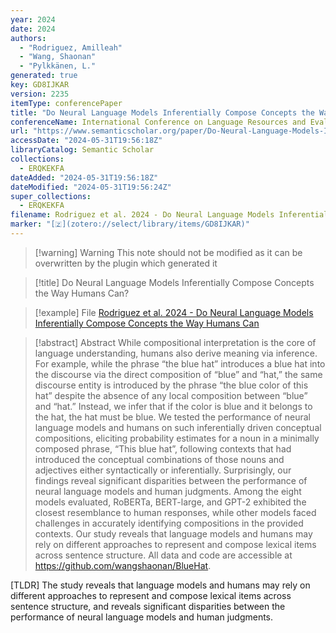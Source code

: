 ```yaml
---
year: 2024
date: 2024
authors:
  - "Rodriguez, Amilleah"
  - "Wang, Shaonan"
  - "Pylkkänen, L."
generated: true
key: GD8IJKAR
version: 2235
itemType: conferencePaper
title: "Do Neural Language Models Inferentially Compose Concepts the Way Humans Can?"
conferenceName: International Conference on Language Resources and Evaluation
url: "https://www.semanticscholar.org/paper/Do-Neural-Language-Models-Inferentially-Compose-the-Rodriguez-Wang/36a7b34b3887d10add71588b11f5c3d5928aef5b"
accessDate: "2024-05-31T19:56:18Z"
libraryCatalog: Semantic Scholar
collections:
  - ERQKEKFA
dateAdded: "2024-05-31T19:56:18Z"
dateModified: "2024-05-31T19:56:24Z"
super_collections:
  - ERQKEKFA
filename: Rodriguez et al. 2024 - Do Neural Language Models Inferentially Compose Concepts the Way Humans Can
marker: "[🇿](zotero://select/library/items/GD8IJKAR)"
---
```


>[!warning] Warning
> This note should not be modified as it can be overwritten by the plugin which generated it

> [!title] Do Neural Language Models Inferentially Compose Concepts the Way Humans Can?

> [!example] File
> [Rodriguez et al. 2024 - Do Neural Language Models Inferentially Compose Concepts the Way Humans Can](Rodriguez%20et%20al.%202024%20-%20Do%20Neural%20Language%20Models%20Inferentially%20Compose%20Concepts%20the%20Way%20Humans%20Can.pdf)

> [!abstract] Abstract
> While compositional interpretation is the core of language understanding, humans also derive meaning via inference. For example, while the phrase “the blue hat” introduces a blue hat into the discourse via the direct composition of “blue” and “hat,” the same discourse entity is introduced by the phrase “the blue color of this hat” despite the absence of any local composition between “blue” and “hat.” Instead, we infer that if the color is blue and it belongs to the hat, the hat must be blue. We tested the performance of neural language models and humans on such inferentially driven conceptual compositions, eliciting probability estimates for a noun in a minimally composed phrase, “This blue hat”, following contexts that had introduced the conceptual combinations of those nouns and adjectives either syntactically or inferentially. Surprisingly, our findings reveal significant disparities between the performance of neural language models and human judgments. Among the eight models evaluated, RoBERTa, BERT-large, and GPT-2 exhibited the closest resemblance to human responses, while other models faced challenges in accurately identifying compositions in the provided contexts. Our study reveals that language models and humans may rely on different approaches to represent and compose lexical items across sentence structure. All data and code are accessible at https://github.com/wangshaonan/BlueHat.

[TLDR] The study reveals that language models and humans may rely on different approaches to represent and compose lexical items across sentence structure, and reveals significant disparities between the performance of neural language models and human judgments.


